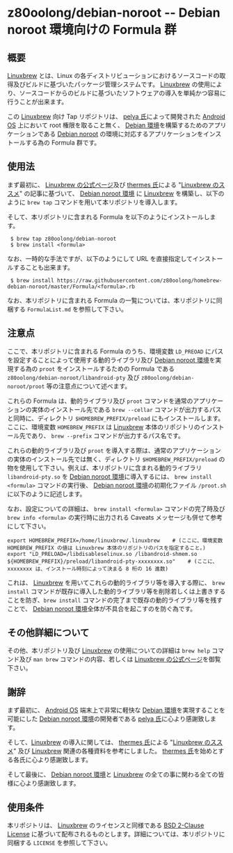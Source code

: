 # z80oolong/debian-noroot -- Debian noroot 環境向けの Formula 群

## 概要

[Linuxbrew][BREW] とは、Linux の各ディストリビューションにおけるソースコードの取得及びビルドに基づいたパッケージ管理システムです。 [Linuxbrew][BREW] の使用により、ソースコードからのビルドに基づいたソフトウェアの導入を単純かつ容易に行うことが出来ます。

この [Linuxbrew][BREW] 向け Tap リポジトリは、 [pelya 氏][PELY]によって開発された [Android OS][ANDR] 上において root 権限を取ること無く、 [Debian 環境][DEBI]を構築するためのアプリケーションである [Debian noroot][DBNR] の環境に対応するアプリケーションをインストールする為の Formula 群です。

## 使用法

まず最初に、 [Linuxbrew の公式ページ][BREW]及び [thermes 氏][THER]による "[Linuxbrew のススメ][THBR]" の記事に基づいて、 [Debian noroot 環境][DBNR] に [Linuxbrew][BREW] を構築し、以下のように  ```brew tap``` コマンドを用いて本リポジトリを導入します。

そして、本リポジトリに含まれる Formula を以下のようにインストールします。

```
 $ brew tap z80oolong/debian-noroot
 $ brew install <formula>
```

なお、一時的な手法ですが、以下のようにして URL を直接指定してインストールすることも出来ます。

```
 $ brew install https://raw.githubusercontent.com/z80oolong/homebrew-debian-noroot/master/Formula/<formula>.rb
```

なお、本リポジトリに含まれる Formula の一覧については、本リポジトリに同梱する ```FormulaList.md``` を参照して下さい。

## 注意点

ここで、本リポジトリに含まれる Formula のうち、環境変数 ```LD_PREOAD``` にパスを設定することによって使用する動的ライブラリ及び [Debian noroot 環境][DBNR]を実現する為の ```proot``` をインストールするための Formula である ```z80oolong/debian-noroot/libandroid-pty``` 及び ```z80oolong/debian-noroot/proot``` 等の注意点について述べます。

これらの Formula は、動的ライブラリ及び ```proot``` コマンドを通常のアプリケーションの実体のインストール先である ```brew --cellar``` コマンドが出力するパスと同時に、ディレクトリ ```$HOMEBREW_PREFIX/preload``` にもインストールします。ここに、環境変数 ```HOMEBREW_PREFIX``` は [Linuxbrew][BREW] 本体のリポジトリのインストール先であり、 ```brew --prefix``` コマンドが出力するパス名です。

これらの動的ライブラリ及び ```proot``` を導入する際は、通常のアプリケーションの実体のインストール先では無く、ディレクトリ ```$HOMEBREW_PREFIX/preload``` の物を使用して下さい。例えば、本リポジトリに含まれる動的ライブラリ ```libandroid-pty.so``` を [Debian noroot 環境][DBNR]に導入するには、 ```brew install <formula>``` コマンドの実行後、 [Debian noroot 環境][DBNR]の初期化ファイル ```/proot.sh``` に以下のように記述します。

なお、設定についての詳細は、 ```brew install <formula>``` コマンドの完了時及び ```brew info <formula>``` の実行時に出力される Caveats メッセージも併せて参考にして下さい。

```
export HOMEBREW_PREFIX=/home/linuxbrew/.linuxbrew    # (ここに、環境変数 HOMEBREW_PREFIX の値は Linuxbrew 本体のリポジトリのパスを指定すること。)
export "LD_PRELOAD=/libdisableselinux.so /libandroid-shmem.so ${HOMEBREW_PREFIX}/preload/libandroid-pty-xxxxxxxx.so"    # (ここに、 xxxxxxxx は、インストール時刻によって決まる 8 桁の 16 進数)
```

これは、 [Linuxbrew][BREW] を用いてこれらの動的ライブラリ等を導入する際に、 ```brew install``` コマンドが既存に導入した動的ライブラリ等を削除若しくは上書きすることを防ぎ、```brew install``` コマンドの完了まで既存の動的ライブラリ等を残すことで、 [Debian noroot 環境][DBNR]全体が不具合を起こすのを防ぐ為です。

## その他詳細について

その他、本リポジトリ及び [Linuxbrew][BREW] の使用についての詳細は ```brew help``` コマンド及び  ```man brew``` コマンドの内容、若しくは [Linuxbrew の公式ページ][BREW]を御覧下さい。

## 謝辞

まず最初に、 [Android OS][ANDR] 端末上で非常に軽快な [Debian 環境][DEBI]を実現することを可能にした [Debian noroot 環境][DBNR]の開発者である [pelya 氏][PELY]に心より感謝致します。

そして、[Linuxbrew][BREW] の導入に関しては、 [thermes 氏][THER]による "[Linuxbrew のススメ][THBR]" 及び [Linuxbrew][BREW] 関連の各種資料を参考にしました。 [thermes 氏][THER]を始めとする各氏に心より感謝致します。

そして最後に、 [Debian noroot 環境][DBNR]と [Linuxbrew][BREW] の全ての事に関わる全ての皆様に心より感謝致します。

## 使用条件

本リポジトリは、 [Linuxbrew][BREW] のライセンスと同様である [BSD 2-Clause License][BSD2] に基づいて配布されるものとします。詳細については、本リポジトリに同梱する ```LICENSE``` を参照して下さい。

<!-- 外部リンク一覧 -->

[BREW]:http://linuxbrew.sh/
[PELY]:https://github.com/pelya
[DBNR]:https://play.google.com/store/apps/details?id=com.cuntubuntu&hl=ja
[ANDR]:https://www.android.com/intl/ja_jp/
[DEBI]:https://www.debian.org/index.ja.html
[THER]:https://qiita.com/thermes
[THBR]:https://qiita.com/thermes/items/926b478ff6e3758ecfea
[BSD2]:https://opensource.org/licenses/BSD-2-Clause
